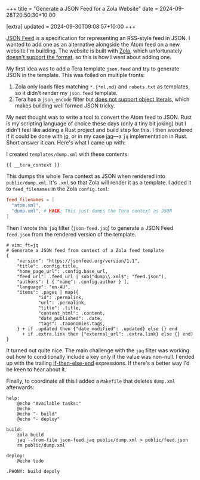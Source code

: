 +++
title = "Generate a JSON Feed for a Zola Website"
date = 2024-09-28T20:50:30+10:00

[extra]
updated = 2024-09-30T09:08:57+10:00
+++

[JSON Feed] is a specification for representing an RSS-style feed in JSON. I
wanted to add one as an alternative alongside the Atom feed on a new website
I'm building. The website is built with [Zola], which unfortunately [doesn't
support the format][zola-issue], so this is how I went about adding one.

<!-- more -->

My first idea was to add a Tera template `json.feed` and try to generate JSON
in the template. This was foiled on multiple fronts:

1. Zola only loads files matching `*.{*ml,md}` and `robots.txt` as templates,
   so it didn't render my `json.feed` template.
2. Tera has a `json_encode` filter but [does not support object literals][tera-issue],
   which makes building well formed JSON tricky.

My next thought was to write a tool to convert the Atom feed to JSON. Rust is
my scripting language of choice these days (only a tiny bit joking) but I
didn't feel like adding a Rust project and build step for this. I then wondered
if it could be done with [jq], or in my case [jaq]—a `jq` implementation in
Rust. Short answer it can. Here's what I came up with:

I created `templates/dump.xml` with these contents:

```tera
{{ __tera_context }}
```

This dumps the whole Tera context as JSON when rendered into `public/dump.xml`.
It's `.xml` so that Zola will render it as a template. I added it to
`feed_filenames` in the Zola `config.toml`:

```toml
feed_filenames = [
  "atom.xml",
  "dump.xml", # HACK: This just dumps the Tera context as JSON
]
```

Then I wrote this `jaq` filter (`json-feed.jaq`) to generate a JSON Feed
`feed.json` from the rendered version of the template.

```jq
# vim: ft=jq
# Generate a JSON feed from context of a Zola feed template
{
    "version": "https://jsonfeed.org/version/1.1",
    "title": .config.title,
    "home_page_url": .config.base_url,
    "feed_url": .feed_url | sub("dump\\.xml$"; "feed.json"),
    "authors": [ { "name": .config.author } ],
    "language": "en-AU",
    "items": .pages | map({
            "id": .permalink,
            "url": .permalink,
            "title": .title,
            "content_html": .content,
            "date_published": .date,
            "tags": .taxonomies.tags,
    } + if .updated then {"date_modified": .updated} else {} end
      + if .extra.link then {"external_url": .extra.link} else {} end)
}
```

It turned out quite nice. The main challenge with the `jaq` filter was working
out how to conditionally include a key only if the value was non-null. I ended
up with the trailing [if-then-else-end] expressions. If there's a better way
I'd be keen to hear about it.

Finally, to coordinate all this I added a `Makefile` that deletes `dump.xml`
afterwards:

```make
help:
	@echo "Available tasks:"
	@echo
	@echo "- build"
	@echo "- deploy"

build:
	zola build
	jaq --from-file json-feed.jaq public/dump.xml > public/feed.json
	rm public/dump.xml

deploy:
	@echo todo

.PHONY: build depoly
```

[JSON Feed]: https://www.jsonfeed.org/
[tera-issue]: https://github.com/Keats/tera/issues/898
[zola-issue]: https://github.com/getzola/zola/issues/311
[Zola]: https://www.getzola.org/
[jq]: https://jqlang.github.io/jq/
[jaq]: https://github.com/01mf02/jaq
[if-then-else-end]: https://jqlang.github.io/jq/manual/#if-then-else-end
